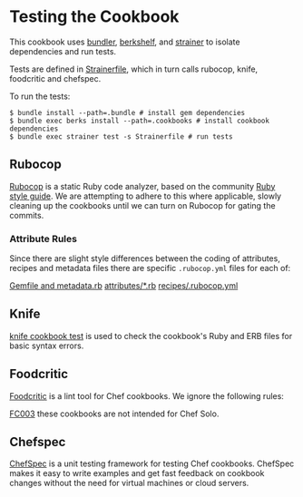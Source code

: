 # Testing the Cookbook #

This cookbook uses [bundler](http://gembundler.com/), [berkshelf](http://berkshelf.com/), and [strainer](https://github.com/customink/strainer) to isolate dependencies and run tests.

Tests are defined in [Strainerfile](Strainerfile), which in turn calls rubocop, knife, foodcritic and chefspec.

To run the tests:

    $ bundle install --path=.bundle # install gem dependencies
    $ bundle exec berks install --path=.cookbooks # install cookbook dependencies
    $ bundle exec strainer test -s Strainerfile # run tests

## Rubocop  ##

[Rubocop](https://github.com/bbatsov/rubocop) is a static Ruby code analyzer, based on the community [Ruby style guide](https://github.com/bbatsov/ruby-style-guide). We are attempting to adhere to this where applicable, slowly cleaning up the cookbooks until we can turn on Rubocop for gating the commits.

### Attribute Rules ###

Since there are slight style differences between the coding of attributes, recipes and metadata files there are specific `.rubocop.yml` files for each of:

   [Gemfile and metadata.rb](.rubocop.yml)
   [attributes/*.rb](attributes/.rubocop.yml)
   [recipes/.rubocop.yml](recipes/.rubocop.yml)

## Knife ##

[knife cookbook test](http://docs.opscode.com/chef/knife.html#test) is used to check the cookbook's Ruby and ERB files for basic syntax errors.

## Foodcritic ##

[Foodcritic](http://acrmp.github.io/foodcritic/) is a lint tool for Chef cookbooks. We ignore the following rules:

[FC003](http://acrmp.github.io/foodcritic/#FC003) these cookbooks are not intended for Chef Solo.

## Chefspec

[ChefSpec](http://code.sethvargo.com/chefspec/) is a unit testing framework for testing Chef cookbooks. ChefSpec makes it easy to write examples and get fast feedback on cookbook changes without the need for virtual machines or cloud servers.
